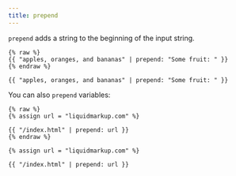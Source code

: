 ```yaml
---
title: prepend
---
```


`prepend` adds a string to the beginning of the input string.

```liquid
{% raw %}
{{ "apples, oranges, and bananas" | prepend: "Some fruit: " }}
{% endraw %}
```

```text
{{ "apples, oranges, and bananas" | prepend: "Some fruit: " }}
```

You can also `prepend` variables:

```liquid
{% raw %}
{% assign url = "liquidmarkup.com" %}

{{ "/index.html" | prepend: url }}
{% endraw %}
```

```text
{% assign url = "liquidmarkup.com" %}

{{ "/index.html" | prepend: url }}
```
